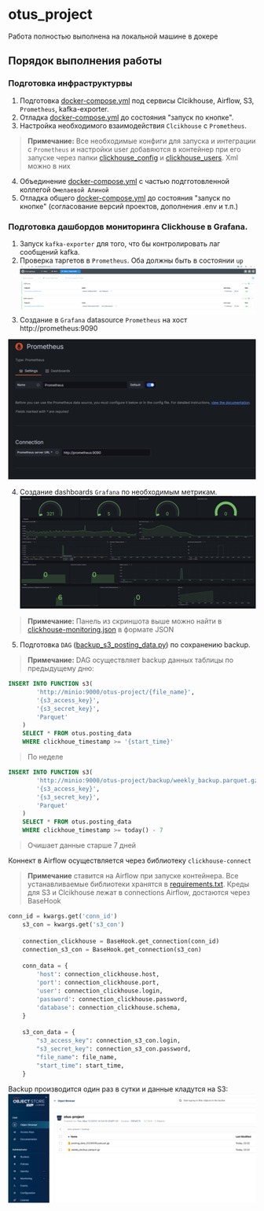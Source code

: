 # otus_project

Работа полностью выполнена на локальной машине в докере

## Порядок выполнения работы
### Подготовка инфраструктурвы
1. Подготовка [docker-compose.yml](otus_project/docker-compose.yml) под сервисы Clcikhouse, Airflow, S3, `Prometheus`, kafka-exporter.
2. Отладка [docker-compose.yml](otus_project/docker-compose.yml) до состояния "запуск по кнопке".
3. Настройка необходимого взаимодействия `Clcikhouse` с `Prometheus`.

> **Примечание:**
Все необходимые конфиги для запуска и интеграции с `Prometheus` и настройки user добавяются в контейнер при его запуске через папки [clickhouse_config](otus_project/clickhouse_config) и [clickhouse_users](otus_project/clickhouse_users). Xml можно в них

4. Объединение [docker-compose.yml](otus_project/docker-compose.yml) с частью подгготовленной коллегой `Омелаевой Алиной`
5. Отладка общего [docker-compose.yml](otus_project/docker-compose.yml) до состояния "запуск по кнопке" (согласование версий проектов, дополнения .env и т.п.)

### Подготовка дашбордов мониторинга Clickhouse в Grafana. 
1. Запуск `kafka-exporter` для того, что бы контролировать лаг сообщений kafka.
2. Проверка таргетов в `Prometheus`. Оба должны быть в состоянии `up`
![img_2.png](img_2.png)
3. Создание в `Grafana` datasource `Prometheus` на хост http://prometheus:9090

![img.png](img.png)

4. Создание dashboards `Grafana` по необходимым метрикам. 
![img_1.png](img_1.png)
> **Примечание:** 
Панель из скриншота выше можно найти в [clickhouse-monitoring.json](otus_project/grafana/provisioning/dashboards/clickhouse-monitoring.json) в формате JSON

5. Подготовка `DAG` ([backup_s3_posting_data.py](otus_project/dags/backup_s3_posting_data.py)) по сохранению backup.
> **Примечание:** DAG осуществляет backup данных таблицы по предыдущему дню:
```sql
INSERT INTO FUNCTION s3(
        'http://minio:9000/otus-project/{file_name}',
        '{s3_access_key}',
        '{s3_secret_key}',
        'Parquet'
    )
    SELECT * FROM otus.posting_data
    WHERE clickhoue_timestamp >= '{start_time}'
```
>По неделе
```sql
INSERT INTO FUNCTION s3(
        'http://minio:9000/otus-project/backup/weekly_backup.parquet.gz',
        '{s3_access_key}',
        '{s3_secret_key}',
        'Parquet'
    )
    SELECT * FROM otus.posting_data
    WHERE clickhoue_timestamp >= today() - 7
```
>Очишает данные старше 7 дней

Коннект в Airflow осуществляется через библиотеку `clickhouse-connect`
>**Примечание** ставится на Airflow при запуске контейнера. Все устанавливаемые библиотеки хранятся в  [requirements.txt](otus_project/requirements.txt). Креды для S3 и Clcikhouse лежат в connections Airflow, достаются через BaseHook

```python
conn_id = kwargs.get('conn_id')
    s3_con = kwargs.get('s3_con')

    connection_clickhouse = BaseHook.get_connection(conn_id)
    connection_s3_con = BaseHook.get_connection(s3_con)

    conn_data = {
        'host': connection_clickhouse.host,
        'port': connection_clickhouse.port,
        'user': connection_clickhouse.login,
        'password': connection_clickhouse.password,
        'database': connection_clickhouse.schema,
    }

    s3_con_data = {
        "s3_access_key": connection_s3_con.login,
        "s3_secret_key": connection_s3_con.password,
        "file_name": file_name,
        "start_time": start_time,
    }
```
Backup производится один раз в сутки и данные кладутся на S3:
![img_4.png](img_4.png)